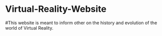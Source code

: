 # Virtual-Reality-Website

#This website is meant to inform other on the history and evolution of the world of Virtual Reality.
